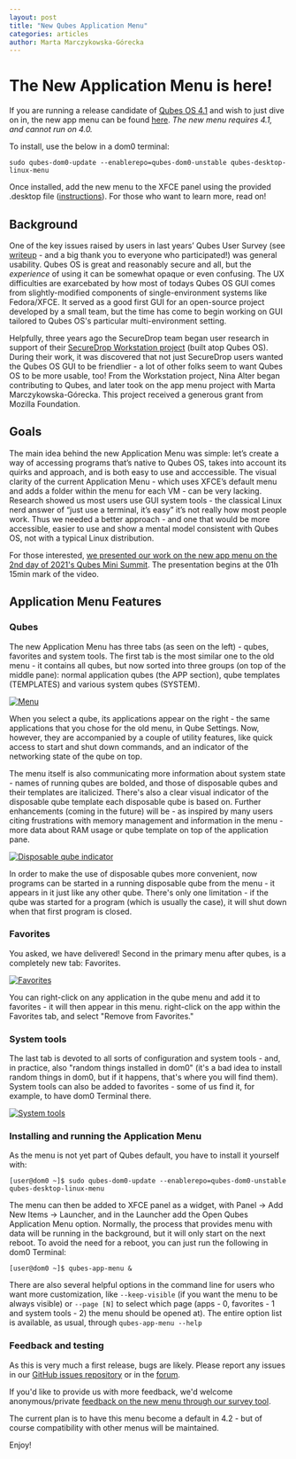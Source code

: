 ```yaml
---
layout: post
title: "New Qubes Application Menu"
categories: articles
author: Marta Marczykowska-Górecka
---
```



# The New Application Menu is here!


If you are running a release candidate of [Qubes OS 4.1](#) and wish to just dive on in, the new app menu can be found [here](https://github.com/QubesOS/qubes-desktop-linux-menu). _The new menu requires 4.1, and cannot run on 4.0._

To install, use the below in a dom0 terminal:
```
sudo qubes-dom0-update --enablerepo=qubes-dom0-unstable qubes-desktop-linux-menu
```
Once installed, add the new menu to the XFCE panel using the provided .desktop file ([instructions](https://github.com/QubesOS/qubes-desktop-linux-menu#how-to-run)). For those who want to learn more, read on!

## Background

One of the key issues raised by users in last years’ Qubes User Survey (see [writeup](https://www.qubes-os.org/news/2020/11/26/qubes-survey-results/) - and a big thank you to everyone who participated!) was general usability. Qubes OS is great and reasonably secure and all, but the *experience* of using it can be somewhat opaque or even confusing. The UX difficulties are exarcebated by how most of todays Qubes OS GUI comes from slightly-modified components of single-environment systems like Fedora/XFCE. It served as a good first GUI for an open-source project developed by a small team, but the time has come to begin working on GUI tailored to Qubes OS's particular multi-environment setting. 

Helpfully, three years ago the SecureDrop team began user research in support of their [SecureDrop Workstation project](https://securedrop.org/news/piloting-securedrop-workstation-qubes-os/) (built atop Qubes OS). During their work, it was discovered that not just SecureDrop users wanted the Qubes OS GUI to be friendlier - a lot of other folks seem to want Qubes OS to be more usable, too! From the Workstation project, Nina Alter began contributing to Qubes, and later took on the app menu project with Marta Marczykowska-Górecka. This project received a generous grant from Mozilla Foundation. 


## Goals

The main idea behind the new Application Menu was simple: let’s create a way of accessing programs that’s native to Qubes OS, takes into account its quirks and approach, and is both easy to use and acccessible. The visual clarity of the current Application Menu - which uses XFCE’s default menu and adds a folder within the menu for each VM - can be very lacking. Research showed us most users use GUI system tools - the classical Linux nerd answer of “just use a terminal, it’s easy” it’s not really how most people work. Thus we needed a better approach - and one that would be more accessible, easier to use and show a mental model consistent with Qubes OS, not with a typical Linux distribution.

For those interested, [we presented our work on the new app menu on the 2nd day of 2021's Qubes Mini Summit](https://www.youtube.com/watch?v=KdDr6TiqF0k). The presentation begins at the 01h 15min mark of the video.


## Application Menu Features

### Qubes

The new Application Menu has three tabs (as seen on the left) - qubes, favorites and system tools. The first tab is the most similar one to the old menu - it contains all qubes, but now sorted into three groups (on top of the middle pane): normal application qubes (the APP section), qube templates (TEMPLATES) and various system qubes (SYSTEM).

[![Menu](/attachment/posts/menu_writeup_1.png)](/attachment/posts/menu_writeup_1.png)

When you select a qube, its applications appear on the right - the same applications that you chose for the old menu, in Qube Settings.  Now, however, they are accompanied by a couple of utility features, like quick access to start and shut down commands, and an indicator of the networking state of the qube on top.

The menu itself is also communicating more information about system state - names of running qubes are bolded, and those of disposable qubes and their templates are italicized. There's also a clear visual indicator of the disposable qube template each disposable qube is based on.
Further enhancements (coming in the future) will be - as inspired by many users citing frustrations with memory management and information in the menu - more data about RAM usage or qube template on top of the application pane.

[![Disposable qube indicator](/attachment/posts/menu_writeup_2.png)](/attachment/posts/menu_writeup_2.png)

In order to make the use of disposable qubes more convenient, now programs can be started in a running disposable qube from the menu - it appears in it just like any other qube. There's only one limitation - if the qube was started for a program (which is usually the case), it will shut down when that first program is closed. 


### Favorites

You asked, we have delivered! Second in the primary menu after qubes, is a completely new tab: Favorites.

[![Favorites](/attachment/posts/menu_writeup_3.png)](/attachment/posts/menu_writeup_3.png)

You can right-click on any application in the qube menu and add it to favorites - it will then appear in this menu. right-click on the app within the Favorites tab, and select "Remove from Favorites."

### System tools

The last tab is devoted to all sorts of configuration and system tools - and, in practice, also "random things installed in dom0" (it's a bad idea to install random things in dom0, but if it happens, that's where you will find them). System tools can also be added to favorites - some of us find it, for example, to have dom0 Terminal there.

[![System tools](/attachment/posts/menu_writeup_4.png)](/attachment/posts/menu_writeup_4.png)


### Installing and running the Application Menu

As the menu is not yet part of Qubes default, you have to install it yourself with:
```
[user@dom0 ~]$ sudo qubes-dom0-update --enablerepo=qubes-dom0-unstable qubes-desktop-linux-menu
```
The menu can then be added to XFCE panel as a widget, with Panel -> Add New Items -> Launcher, and in the Launcher add the Open Qubes Application Menu option. Normally, the process that provides menu with data will be running in the background, but it will only start on the next reboot. To avoid the need for a reboot, you can just run the following in dom0 Terminal:
```
[user@dom0 ~]$ qubes-app-menu &
```
There are also several helpful options in the command line for users who want more customization, like `--keep-visible` (if you want the menu to be always visible) or `--page [N]` to select which page (apps - 0, favorites - 1 and system tools - 2) the menu should be opened at). The entire option list is available, as usual, through `qubes-app-menu --help`

### Feedback and testing

As this is very much a first release, bugs are likely. Please report any issues in our [GitHub issues repository](https://github.com/QubesOS/qubes-issues/issues) or in the [forum](https://forum.qubes-os.org/). 

If you'd like to provide us with more feedback, we'd welcome anonymous/private [feedback on the new menu through our survey tool](x).

The current plan is to have this menu become a default in 4.2 - but of course compatibility with other menus will be maintained.

Enjoy!

